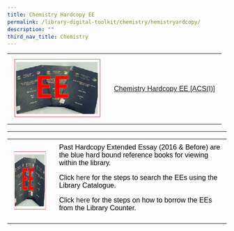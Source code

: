 ```yaml
---
title: Chemistry Hardcopy EE
permalink: /library-digital-toolkit/chemistry/hemistryardcopy/
description: ""
third_nav_title: Chemistry
---
```

<table style="box-sizing: border-box; border-collapse: collapse; min-width: 500px; margin-top: 0px; color: rgb(0, 0, 0); font-family: Arial, sans-serif; font-size: 16px; font-style: normal; font-variant-ligatures: normal; font-variant-caps: normal; font-weight: 400; letter-spacing: normal; orphans: 2; text-align: start; text-transform: none; white-space: normal; widows: 2; word-spacing: 0px; -webkit-text-stroke-width: 0px; text-decoration-thickness: initial; text-decoration-style: initial; text-decoration-color: initial;"><tbody style="box-sizing: border-box; margin-top: 0px;"><tr style="box-sizing: border-box; margin-top: 0px;"><td style="box-sizing: border-box; border-collapse: collapse; padding: 10px 15px; line-height: 18px; margin-top: 0px;"><a style="box-sizing: border-box; background-color: transparent; font-size: 1em; font-family: Arial, sans-serif !important; text-decoration: none; margin-top: 0px;" rel="noopener noreferrer" target="_blank" href="https://schoolibrary.moe.edu.sg/anglochineseindependent/cgi-bin/spydus.exe/ENQ/WPAC/BIBENQ?QRY=SVL(ChemistryL2017)&amp;NRECS=20"><img alt="" src="/images/Library%20Digital%20Toolkit/EE-300x207.png" class="alignnone wp-image-19045" loading="lazy" width="200" height="138"></a></td><td style="box-sizing: border-box; border-collapse: collapse; padding: 10px 15px; line-height: 18px;"><a style="box-sizing: border-box; background-color: transparent; font-size: 1em; font-family: Arial, sans-serif !important; outline-width: 0px; text-decoration: underline; margin-top: 0px;" href="https://schoolibrary.moe.edu.sg/anglochineseindependent/cgi-bin/spydus.exe/ENQ/WPAC/BIBENQ?QRY=SVL(ChemistryL2017)&amp;NRECS=20">Chemistry Hardcopy EE [ACS(I)]</a></td></tr></tbody></table>

* * *

<table style="box-sizing: border-box; border-collapse: collapse; min-width: 500px; color: rgb(0, 0, 0); font-family: Arial, sans-serif; font-size: 16px; font-style: normal; font-variant-ligatures: normal; font-variant-caps: normal; font-weight: 400; letter-spacing: normal; orphans: 2; text-align: start; text-transform: none; white-space: normal; widows: 2; word-spacing: 0px; -webkit-text-stroke-width: 0px; text-decoration-thickness: initial; text-decoration-style: initial; text-decoration-color: initial;"><tbody style="box-sizing: border-box; margin-top: 0px;"><tr style="box-sizing: border-box; margin-top: 0px;"><td style="box-sizing: border-box; border-collapse: collapse; padding: 10px 15px; line-height: 18px; margin-top: 0px;"><img alt="" src="/images/Library%20Digital%20Toolkit//EE-300x207.png" class="alignnone wp-image-19045" loading="lazy" width="200" height="138"></td><td style="box-sizing: border-box; border-collapse: collapse; padding: 10px 15px; line-height: 18px;">Past Hardcopy Extended Essay (2016 &amp; Before) are the blue hard bound reference books for viewing within the library.<p style="box-sizing: border-box; margin-top: 0px;"></p><p style="box-sizing: border-box;">Click<span>&nbsp;</span><a style="box-sizing: border-box; background-color: transparent; font-size: 1em; font-family: Arial, sans-serif !important; text-decoration: none; margin-top: 0px;" href="https://drive.google.com/file/d/1LYOo5cVQp1kaA4NU1t5SBzEZq6weX8yt/view?usp=sharing">here</a><span>&nbsp;</span>for the steps to search the EEs using the Library Catalogue.</p><p style="box-sizing: border-box;">Click<span>&nbsp;</span><a style="box-sizing: border-box; background-color: transparent; font-size: 1em; font-family: Arial, sans-serif !important; text-decoration: none; margin-top: 0px;" href="https://drive.google.com/file/d/1gIK5ix22wSBjTVrCXBZjZG4-aewmRDbV/view?usp=sharing">here</a><span>&nbsp;</span>for the steps on how to borrow the EEs from the Library Counter.</p></td></tr></tbody></table>
